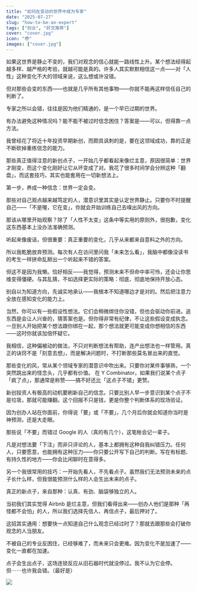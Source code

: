 ```yaml
---
title: "如何在变动的世界中成为专家"
date: "2025-07-27"
slug: "how-to-be-an-expert"
tags: ["创业", "好文推荐"]
cover: "cover.jpg"
icon: "😎"
images: ["cover.jpg"]
---
```

如果这世界是静止不变的，我们对观念的信心就能一路线性上升。某个想法经得起越多样、越严格的考验，就越可能是真的。许多人其实默默相信这一点——对「人性」这种变化不大的领域来说，这么想或许没错。



但对那些会变的东西——也就是几乎所有其他事物——你就不能再这样信任自己的判断了。



专家之所以会错，往往是因为他们精通的，是一个早已过期的世界。



有办法避免这种情况吗？能不能不被过时信念困住？答案是——可以，但得靠一点方法。



我曾经花了将近十年投资早期新创，而颇具讽刺的是，要在这领域成功，靠的正是不断砍掉重练信念的能力。



那些真正值得注意的新创点子，一开始几乎都看起来像烂主意，原因很简单：世界才刚变，而这个变化刚好让它从坏变成了对。我花了很多时间学会分辨这种「翻盘」，而这套技巧，其实也能套用在一切新想法上。



第一步，养成一种信念：世界一定会变。



那些对自己观点越来越笃定的人，潜意识里其实是认定世界静止。只要你不时提醒自己——「不是喔，它在变」，你就会开始训练自己去嗅出风的方向。



那该从哪里开始观察？除了「人性不太变」这条中等实用的原则外，很抱歉，变化这东西基本上没办法准确预测。



听起来像废话，但很重要：真正重要的变化，几乎从来都来自意料之外的方向。



所以我乾脆放弃预测。每次有人在访问里问我「未来怎么看」，我脑中都像没读书的考生一样拼命乱掰出一个听起来不错的答案。



但这不是因为我懒。恰好相反——我觉得，预测未来不但命中率可怜，还会让你思维变得僵硬。与其乱猜，不如选择更实际的策略：彻底、彻底地保持开放心态。



别自以为知道方向，先诚实地承认——我根本不知道哪边才是对的。然后把注意力全放在感知变化的能力上。



当然，你可以有一些假设性想法。它们会稍微绑住你没错，但也会驱动你前进。追东西是会让人兴奋的，猜答案也是。但你得非常有纪律，不让这些假设变成执念。
一旦别人开始把某个想法跟你绑在一起，那个想法就更可能变成你想相信的东西——这时你就该加倍怀疑它。



我相信，这种偏被动的做法，不只对判断想法有帮助，连产出想法也一样管用。真正的诀窍不是「刻意去想」，而是解决问题时，不打断那些莫名冒出来的直觉。



那些变化的风，常从某个领域专家的潜意识中吹出来。只要你对某件事够熟，一个突然跳出来的怪念头，几乎都有价值。
在 Y Combinator，如果我们说某个点子「疯了点」，那通常是称赞——搞不好还比「这点子不错」更赞。



新创投资人有极高的动机要刷新自己的信念。只要比别人早一步意识到某个点子不是垃圾，那就可能赚翻。这个回报不只是钱，更是你整个判断体系的现场验证。



因为创办人站在你面前，你得说「要」或「不要」，几个月后你就会知道你当时是神预测，还是大走眼。



那些说「不要」而错过 Google 的人（真的有几个），这笔帐会记一辈子。



凡是对想法要「下注」而非只评论的人，基本上都拥有这种自我纠错压力。任何人，只要愿意，也能拥有这种压力——你只要公开写下自己的判断。写在有标题、有持久性的地方——你会比闲聊时在意得多。



另一个我很常用的技巧：一开始先看人，不先看点子。虽然我们无法预测未来的点子长什么样，但我很能预测什么样的人会生出未来的点子。



真正的新点子，来自那种：认真、有劲、脑袋够独立的人。



当初我们其实觉得 Airbnb 是烂主意，但我们看得出来——创办人他们是那种「再怪都不会怕」的人，所以我们选择先信人、再信点子，最后押对了。



这招其实通用：想要快一点知道自己什么观念已经过时了？那就去跟那些会打破你观念的人当朋友。



不被自己的专业反困住，已经够难了，而未来只会更难。因为变化不是加速了——变化一直都在加速。



点子会生出点子，这场连锁反应从旧石器时代就没停过。我不认为它会停。
但⋯⋯也许我会错。（最好是）




![](https://prod-files-secure.s3.us-west-2.amazonaws.com/112d0858-5090-4d34-a606-b75eb8d65fd2/46476355-9cf3-4e99-9b7a-3531bc426380/1000202064.png?X-Amz-Algorithm=AWS4-HMAC-SHA256&X-Amz-Content-Sha256=UNSIGNED-PAYLOAD&X-Amz-Credential=ASIAZI2LB4667FZ64V5B%2F20251013%2Fus-west-2%2Fs3%2Faws4_request&X-Amz-Date=20251013T042121Z&X-Amz-Expires=3600&X-Amz-Security-Token=IQoJb3JpZ2luX2VjEJP%2F%2F%2F%2F%2F%2F%2F%2F%2F%2FwEaCXVzLXdlc3QtMiJHMEUCIQCPA5Fcl3JJVJYYvS0o9CWbByDP%2BN5iGKtCk%2BUgjWYQxgIgZ1ZhrivdEiqTvM7eWUGGHhvLXf1YmpQYIW0pwnL9TD8q%2FwMIPBAAGgw2Mzc0MjMxODM4MDUiDGtxsXnrlDgDxMk0ZircA3%2ByjD1BpGWl4VLw3HZTtiLIfSGZjsC8BHTJuIw7pEhJxxx7gb8EYA9TmbVeifSzAWd4tfxsdgVorYB%2B8z%2F2gIzKedyNcXHIomTXucZTXtXsGTWYT1Y8eAXdXSTOrj8ac7ihLt%2B3rVsX9q2RfopX0%2F9A7IcWz%2Fp0dI2B%2B176YWR7zE7i8yLBJ6KchKBJQnhHHGkvOQjzDZ5GMKhNg1noUaBix%2F5bw8KSZe07w%2BzCV4HBE%2BZfDaPgiBDKZR9CS%2FcTscf7SHKMoVtUfpNcKMjLz0YcMYXGrz6padCg6t0su%2B4mOLGexgJYLy1lPayusSNQfiCRCLM8WIpHlfRqnjNd8EOtcKXfxLFBJyZEIaAY7w2RxnzTxcDAc46zbpi3w2D2d5zwlUYnAH2gInf%2FdDVPnWjfugFudBYvlsQO2VxX1i6Yezs%2F0hoqE05QGR%2Bsp6SWaDf6NgSOzYucQcqmI6%2F1GA6GXr1N%2BTuSv%2B3%2BykC4ebLu%2FlZpQHW5IkMXX6zusOdWncLzcW9AUScEkClrsyFz1SaW2i%2FO%2FwVCLnsgB4b1kN80DCb0Ist21O65%2BHqJjgec%2BjfAzftxRnsxQu7DX4bOZIdJA%2BnaT2adtWvv1DzgNEFGO6zoQBYVBuobTvcFMNPUsccGOqUBazGx%2BoBgOMr%2BZzUvmc32BEArDq%2BmKgvpwgWkO8yxqH7Oy71qClP8fo%2FoNaTbyAAGWgDawuXAi06wESHUEUjmX1kymu8i9nHQ7r3uYoZ2whLxSOyxxhfrHs%2FU1E4pOc75z1msgWpPy2qQf7umD3rPIWigSo2o43YXuVOHmYDsPUPjMD%2FhSTOmdMkLK2Aj1rLqlNQ6KUc8KDX8nwUv0sc%2FkHNIg1DN&X-Amz-Signature=af961d85214a715a1091cd33d59b1c3313428a49ac5d259db4c833ea0ee6b6e9&X-Amz-SignedHeaders=host&x-amz-checksum-mode=ENABLED&x-id=GetObject)

